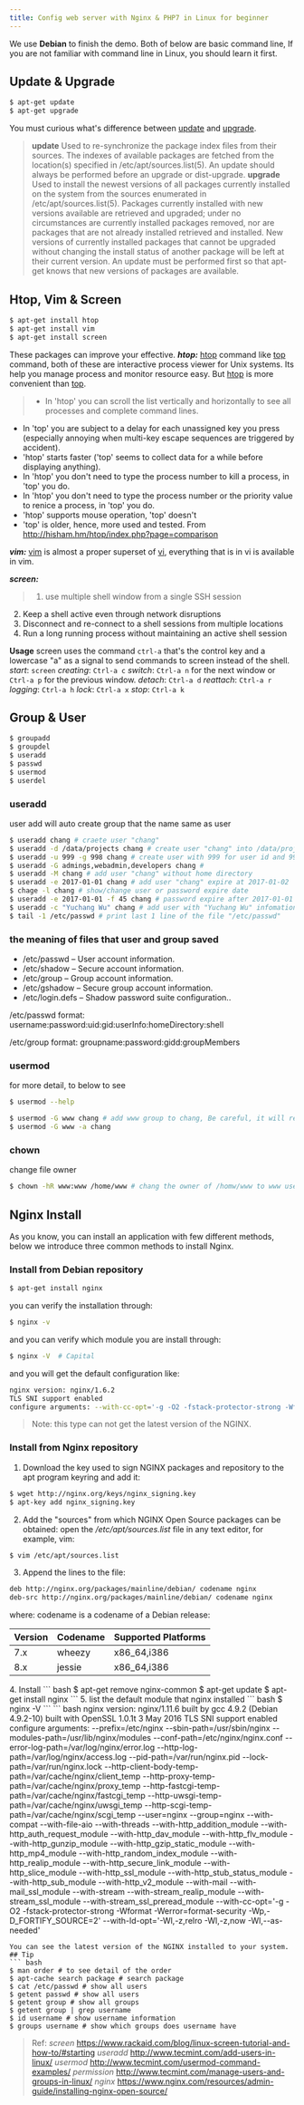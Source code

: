 ```yaml
---
title: Config web server with Nginx & PHP7 in Linux for beginner
---
```


We use **Debian** to finish the demo.
Both of below are basic command line, If you are not familiar with command line in Linux, you should learn it first.

## Update & Upgrade
``` bash
$ apt-get update
$ apt-get upgrade
```
You must curious what's difference between [update][apt-get] and [upgrade][apt-get].
> **update**
Used to re-synchronize the package index files from their sources. The indexes of available packages are fetched from the location(s) specified in /etc/apt/sources.list(5). An update should always be performed before an upgrade or dist-upgrade.
**upgrade**
Used to install the newest versions of all packages currently installed on the system from the sources enumerated in /etc/apt/sources.list(5). Packages currently installed with new versions available are retrieved and upgraded; under no circumstances are currently installed packages removed, nor are packages that are not already installed retrieved and installed. New versions of currently installed packages that cannot be upgraded without changing the install status of another package will be left at their current version. An update must be performed first so that apt-get knows that new versions of packages are available.

[apt-get]: https://linux.die.net/man/8/apt-get

## Htop, Vim & Screen
``` bash
$ apt-get install htop
$ apt-get install vim
$ apt-get install screen
```
These packages can improve your effective.
***htop:*** [htop][htop] command like [top][top] command, both of these are interactive process viewer for Unix systems. Its help you manage process and monitor resource easy. But [htop][htop] is more convenient than [top][top].
> - In 'htop' you can scroll the list vertically and horizontally to see all processes and complete command lines.
- In 'top' you are subject to a delay for each unassigned key you press (especially annoying when multi-key escape sequences are triggered by accident).
- 'htop' starts faster ('top' seems to collect data for a while before displaying anything).
- In 'htop' you don't need to type the process number to kill a process, in 'top' you do.
- In 'htop' you don't need to type the process number or the priority value to renice a process, in 'top' you do.
- 'htop' supports mouse operation, 'top' doesn't
- 'top' is older, hence, more used and tested.
From http://hisham.hm/htop/index.php?page=comparison

***vim:*** [vim][vim] is almost a proper superset of [vi][vi], everything that is in vi is available in vim.

***screen:***
> 1. use multiple shell window from a single SSH session
2. Keep a shell active even through network disruptions
3. Disconnect and re-connect to a shell sessions from multiple locations
4. Run a long running process without maintaining an active shell session

**Usage**
screen uses the command `ctrl-a` that's the control key and a lowercase "a" as a signal to send commands to screen instead of the shell.
*start*: `screen`
*creating*: `Ctrl-a c`
*switch*: `Ctrl-a n` for the next window or `Ctrl-a p` for the previous window.
*detach*: `Ctrl-a d`
*reattach*: `Ctrl-a r`
*logging*: `Ctrl-a h`
*lock*: `Ctrl-a x`
*stop*: `Ctrl-a k`

## Group & User
``` bash
$ groupadd
$ groupdel
$ useradd
$ passwd
$ usermod
$ userdel
```

### useradd
user add will auto create group that the name same as user
``` bash
$ useradd chang # craete user "chang"
$ useradd -d /data/projects chang # create user "chang" into /data/projects
$ useradd -u 999 -g 998 chang # create user with 999 for user id and 998 for group id
$ useradd -G admings,webadmin,developers chang #
$ useradd -M chang # add user "chang" without home directory
$ useradd -e 2017-01-01 chang # add user "chang" expire at 2017-01-02
$ chage -l chang # show/change user or password expire date
$ useradd -e 2017-01-01 -f 45 chang # password expire after 2017-01-01
$ useradd -c "Yuchang Wu" chang # add user with "Yuchang Wu" infomation
$ tail -1 /etc/passwd # print last 1 line of the file "/etc/passwd"
```

### the meaning of files that user and group saved
- /etc/passwd – User account information.
- /etc/shadow – Secure account information.
- /etc/group – Group account information.
- /etc/gshadow – Secure group account information.
- /etc/login.defs – Shadow password suite configuration..

/etc/passwd format:
username:password:uid:gid:userInfo:homeDirectory:shell

/etc/group format:
groupname:password:gidd:groupMembers

### usermod
for more detail, to below to see
```bash
$ usermod --help
```
``` bash
$ usermod -G www chang # add www group to chang, Be careful, it will remove all existing groups that user belongs, so always add the '-a' with '-G' to append new groups
$ usermod -G www -a chang
```

### chown
change file owner
``` bash
$ chown -hR www:www /home/www # chang the owner of /homw/www to www user and www group
```

## Nginx Install
As you know, you can install an application with few different methods, below we introduce three common methods to install Nginx.
### Install from Debian repository
``` bash
$ apt-get install nginx
```
you can verify the installation through:
``` bash
$ nginx -v
```
and you can verify which module you are install through:
``` bash
$ nginx -V  # Capital
```
and you will get the default configuration like:
``` bash
nginx version: nginx/1.6.2
TLS SNI support enabled
configure arguments: --with-cc-opt='-g -O2 -fstack-protector-strong -Wformat -Werror=format-security -D_FORTIFY_SOURCE=2' --with-ld-opt=-Wl,-z,relro --prefix=/usr/share/nginx --conf-path=/etc/nginx/nginx.conf --http-log-path=/var/log/nginx/access.log --error-log-path=/var/log/nginx/error.log --lock-path=/var/lock/nginx.lock --pid-path=/run/nginx.pid --http-client-body-temp-path=/var/lib/nginx/body --http-fastcgi-temp-path=/var/lib/nginx/fastcgi --http-proxy-temp-path=/var/lib/nginx/proxy --http-scgi-temp-path=/var/lib/nginx/scgi --http-uwsgi-temp-path=/var/lib/nginx/uwsgi --with-debug --with-pcre-jit --with-ipv6 --with-http_ssl_module --with-http_stub_status_module --with-http_realip_module --with-http_auth_request_module --with-http_addition_module --with-http_dav_module --with-http_geoip_module --with-http_gzip_static_module --with-http_image_filter_module --with-http_spdy_module --with-http_sub_module --with-http_xslt_module --with-mail --with-mail_ssl_module --add-module=/build/nginx-AZ8ONw/nginx-1.6.2/debian/modules/nginx-auth-pam --add-module=/build/nginx-AZ8ONw/nginx-1.6.2/debian/modules/nginx-dav-ext-module --add-module=/build/nginx-AZ8ONw/nginx-1.6.2/debian/modules/nginx-echo --add-module=/build/nginx-AZ8ONw/nginx-1.6.2/debian/modules/nginx-upstream-fair --add-module=/build/nginx-AZ8ONw/nginx-1.6.2/debian/modules/ngx_http_substitutions_filter_module
```

> Note: this type can not get the latest version of the NGINX.

### Install from Nginx repository
1. Download the key used to sign NGINX packages and repository to the apt program keyring and add it:
``` bash
$ wget http://nginx.org/keys/nginx_signing.key
$ apt-key add nginx_signing.key
```
2. Add the "sources" from which NGINX Open Source packages can be obtained: open the */etc/apt/sources.list* file in any text editor, for example, vim:
``` bash
$ vim /etc/apt/sources.list
```
3. Append the lines to the file:
``` bash
deb http://nginx.org/packages/mainline/debian/ codename nginx
deb-src http://nginx.org/packages/mainline/debian/ codename nginx
```
 where:
 codename is a codename of a Debian release:
<table> <thead> <tr> <th>Version</th> <th>Codename</th> <th>Supported Platforms</th> </tr> </thead> <tbody> <tr> <td>7.x</td> <td>wheezy</td> <td>x86_64,i386</td> </tr> <tr> <td>8.x</td> <td>jessie</td> <td>x86_64,i386</td> </tr> </tbody> </table>
4. Install
``` bash
$ apt-get remove nginx-common
$ apt-get update
$ apt-get install nginx
```
5. list the default module that nginx installed
``` bash
$ nginx -V
```
 ``` bash
nginx version: nginx/1.11.6
built by gcc 4.9.2 (Debian 4.9.2-10)
built with OpenSSL 1.0.1t  3 May 2016
TLS SNI support enabled
configure arguments: --prefix=/etc/nginx --sbin-path=/usr/sbin/nginx --modules-path=/usr/lib/nginx/modules --conf-path=/etc/nginx/nginx.conf --error-log-path=/var/log/nginx/error.log --http-log-path=/var/log/nginx/access.log --pid-path=/var/run/nginx.pid --lock-path=/var/run/nginx.lock --http-client-body-temp-path=/var/cache/nginx/client_temp --http-proxy-temp-path=/var/cache/nginx/proxy_temp --http-fastcgi-temp-path=/var/cache/nginx/fastcgi_temp --http-uwsgi-temp-path=/var/cache/nginx/uwsgi_temp --http-scgi-temp-path=/var/cache/nginx/scgi_temp --user=nginx --group=nginx --with-compat --with-file-aio --with-threads --with-http_addition_module --with-http_auth_request_module --with-http_dav_module --with-http_flv_module --with-http_gunzip_module --with-http_gzip_static_module --with-http_mp4_module --with-http_random_index_module --with-http_realip_module --with-http_secure_link_module --with-http_slice_module --with-http_ssl_module --with-http_stub_status_module --with-http_sub_module --with-http_v2_module --with-mail --with-mail_ssl_module --with-stream --with-stream_realip_module --with-stream_ssl_module --with-stream_ssl_preread_module --with-cc-opt='-g -O2 -fstack-protector-strong -Wformat -Werror=format-security -Wp,-D_FORTIFY_SOURCE=2' --with-ld-opt='-Wl,-z,relro -Wl,-z,now -Wl,--as-needed'

```
You can see the latest version of the NGINX installed to your system.
## Tip
``` bash
$ man order # to see detail of the order
$ apt-cache search package # search package
$ cat /etc/passwd # show all users
$ getent passwd # show all users
$ getent group # show all groups
$ getent group | grep username
$ id username # show username information
$ groups username # show which groups does username have
```

> Ref:
*screen* https://www.rackaid.com/blog/linux-screen-tutorial-and-how-to/#starting
*useradd* http://www.tecmint.com/add-users-in-linux/
*usermod* http://www.tecmint.com/usermod-command-examples/
*permission* http://www.tecmint.com/manage-users-and-groups-in-linux/
*nginx* https://www.nginx.com/resources/admin-guide/installing-nginx-open-source/

[htop]: https://hisham.hm/htop/index.php
[top]: https://linux.die.net/man/1/top
[vim]: http://www.vim.org/
[vi]: http://ex-vi.sourceforge.net/
